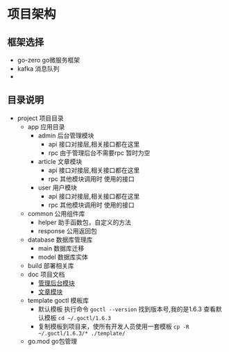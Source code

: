 # 项目架构

## 框架选择
- go-zero go微服务框架
- kafka 消息队列
-

## 目录说明
- project 项目目录
  - app 应用目录
    - admin 后台管理模块
      - api 接口对接层,相关接口都在这里
      - rpc 由于管理后台不需要rpc 暂时为空
    - article 文章模块
      - api 接口对接层,相关接口都在这里
      - rpc 其他模块调用时 使用的接口
    - user 用户模块
      - api 接口对接层,相关接口都在这里
      - rpc 其他模块调用时 使用的接口
  - common 公用组件库
    - helper 助手函数包，自定义的方法
    - response 公用返回包
  - database 数据库管理库
    - main 数据库迁移 
    - model 数据库实体
  - build 部署相关库
  - doc 项目文档
    - [管理后台模块](./doc/admin.md)
    - [文章模块](./doc/article.md)
  - template goctl 模板库 
    - 默认模板 执行命令 ```goctl --version``` 找到版本号,我的是1.6.3 查看默认模板 ```cd ~/.goctl/1.6.3```
    - 复制模板到项目来，使所有开发人员使用一套模板 ```cp -R ~/.goctl/1.6.3/* ./template/```
  - go.mod go包管理